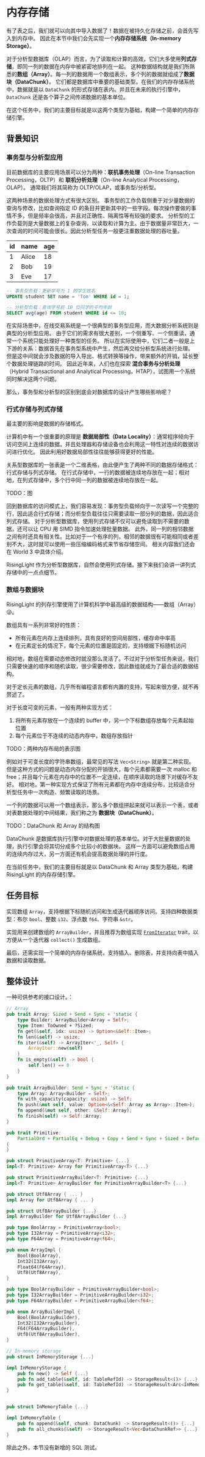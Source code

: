 # 内存存储

有了表之后，我们就可以向其中导入数据了！数据在被持久化存储之前，会首先写入到内存中。
因此在本节中我们会先实现一个**内存存储系统（In-memory Storage）**。

对于分析型数据库（OLAP）而言，为了读取和计算的高效，它们大多使用**列式存储**，即同一列的数据在内存中被紧密地排列在一起。
这种数据结构就是我们所熟悉的**数组（Array）**。每一列的数据用一个数组表示，多个列的数据就组成了**数据块（DataChunk）**。
它们都是数据库中重要的基础类型。在我们的内存存储系统中，数据就是以 `DataChunk` 的形式存储在表内。并且在未来的执行引擎中，`DataChunk` 还是各个算子之间传递数据的基本单位。

在这个任务中，我们的主要目标就是以这两个类型为基础，构建一个简单的内存存储引擎。

<!-- toc -->

## 背景知识

### 事务型与分析型应用

目前数据库的主要应用场景可以分为两种：**联机事务处理**（On-line Transaction Processing，OLTP）和 **联机分析处理**（On-line Analytical Processing，OLAP）。
通常我们将其简称为 OLTP/OLAP，或事务型/分析型。

这两种场景的数据处理方式有很大区别。
事务型的工作负载侧重于对少量数据的查询与修改，比如查询指定 ID 的条目并更新其中的一些字段。每次操作要做的事情不多，但是频率会很高，并且对正确性、隔离性等有较强的要求。
分析型的工作负载则是大量数据上的复杂查询，以读取和计算为主。由于数据量非常巨大，一次查询的时间可能会很长。因此分析型任务一般更注重数据处理的吞吐量。

|id| name | age |
|--|------|-----|
| 1| Alice|  18 |
| 2| Bob  |  19 |
| 3| Eve  |  17 |

```sql
-- 事务型负载：更新学号为 1 的学生姓名
UPDATE student SET name = 'Tom' WHERE id = 1;

-- 分析型负载：查询学号前 10 位同学的平均年龄
SELECT avg(age) FROM student WHERE id <= 10;
```

在实际场景中，在线交易系统是一个很典型的事务型应用，而大数据分析系统则是典型的分析型应用。
由于它们的需求有很大差别，一个侧重写、一个侧重读，通常一个系统只能处理好一种类型的任务。
所以在实际使用中，它们二者一般是上下游的关系：数据首先在事务型系统中产生，然后再交给分析型系统进行处理。
但是这中间就会涉及数据的导入导出、格式转换等操作，带来额外的开销，延长整个数据处理链路的时间。
因此近年来，人们也在探索 **混合事务与分析处理**（Hybrid Transactional and Analytical Processing，HTAP），试图用一个系统同时解决这两个问题。

那么，事务型和分析型的区别到底会对数据库的设计产生哪些影响呢？

### 行式存储与列式存储

最主要的影响是数据的存储格式。

计算机中有一个很重要的原理是 **数据局部性（Data Locality）**：通常程序倾向于访问空间上连续的数据，并且处理器和存储设备也会利用这一特性对连续的数据访问进行优化。
因此利用好数据局部性往往能够获得更好的性能。

关系型数据库的一张表是一个二维表格，由此便产生了两种不同的数据存储格式：行式存储与列式存储。
在行式存储中，一行的数据被连续地存放在一起；相对地，在列式存储中，多个行中同一列的数据被连续地存放在一起。

TODO：图

回到数据库的访问模式上，我们容易发现：事务型负载倾向于一次读写一个完整的行，因此适合行式存储；而分析型负载往往只需要读取一部分列的数据，因此适合列式存储。
对于分析型数据库，使用列式存储不仅可以避免读取到不需要的数据，还可以让 CPU 用 SIMD 指令加速处理批量数据。
此外，同一列的相邻数据之间有时还具有相关性。比如对于一个有序的列，相邻的数据很有可能相同或者差别不大，这时就可以使用一些压缩编码格式来节省存储空间。
相关内容我们还会在 World 3 中具体介绍。

RisingLight 作为分析型数据库，自然会使用列式存储。接下来我们会讲一讲列式存储中的一点点细节。

### 数组与数据块

RisingLight 的列存引擎使用了计算机科学中最高级的数据结构——数组（Array）😜。

数组具有一系列非常好的性质：

- 所有元素在内存上连续排列，具有良好的空间局部性，缓存命中率高
- 在元素定长的情况下，每个元素的位置是固定的，支持根据下标随机访问

相对地，数组在需要动态修改时就没那么灵活了。不过对于分析型任务来说，我们只需要快速的顺序和随机读取，很少需要修改，因此数组就成为了最合适的数据结构。

对于定长元素的数组，几乎所有编程语言都有内置的支持，写起来很方便，就不再赘述了。

对于长度可变的元素，一般有两种实现方式：

1. 将所有元素存放在一个连续的 buffer 中，另一个下标数组存放每个元素起始位置
2. 每个元素位于不连续的动态内存中，数组存放指针

TODO：两种内存布局的表示图

例如对于可变长度的字符串数组，最常见的写法 `Vec<String>` 就是第二种实现。
但是这种方式的问题是动态内存分配的开销很大，每个元素都需要一次 malloc 和 free；并且每个元素在内存中的位置不一定连续，在顺序读取的场景下对缓存不友好。
相对地，第一种实现方式保证了所有元素都在内存中连续分布，比较适合分析型任务中一次构造、频繁读取的场景。

一个列的数据可以用一个数组表示，那么多个数组拼起来就可以表示一个表，或者对表数据处理的中间结果，我们称之为 **数据块（DataChunk）**。

TODO：DataChunk 和 Array 的结构图

DataChunk 是数据库执行引擎中对数据处理的基本单位。对于大批量数据的处理，执行引擎会将其切分成多个比较小的数据块。
这样一方面可以避免数组占用的连续内存过大，另一方面还有机会提高数据处理的并行度。

在当前任务中，我们的主要目标就是以 DataChunk 和 Array 类型为基础，构建 RisingLight 的内存存储引擎。

## 任务目标

实现数组 `Array`，支持根据下标随机访问和生成迭代器顺序访问。支持四种数据类型：布尔 `bool`、整数 `i32`、浮点数 `f64`、字符串 `&str`。

实现用来创建数组的 `ArrayBuilder`，并且推荐为数组实现 [`FromIterator`][] trait，以方便从一个迭代器 `collect()` 生成数组。

[`FromIterator`]: https://doc.rust-lang.org/std/iter/trait.FromIterator.html

最后，还需实现一个简单的内存存储系统，支持插入、删除表，并支持向表中插入数据和读取数据。

## 整体设计

一种可供参考的接口设计。：

```rust
// Array
pub trait Array: Sized + Send + Sync + 'static {
    type Builder: ArrayBuilder<Array = Self>;
    type Item: ToOwned + ?Sized;
    fn get(&self, idx: usize) -> Option<&Self::Item>;
    fn len(&self) -> usize;
    fn iter(&self) -> ArrayIter<'_, Self> {
        ArrayIter::new(self)
    }
    fn is_empty(&self) -> bool {
        self.len() == 0
    }
}

pub trait ArrayBuilder: Send + Sync + 'static {
    type Array: Array<Builder = Self>;
    fn with_capacity(capacity: usize) -> Self;
    fn push(&mut self, value: Option<&<Self::Array as Array>::Item>);
    fn append(&mut self, other: &Self::Array);
    fn finish(self) -> Self::Array;
}

pub trait Primitive:
    PartialOrd + PartialEq + Debug + Copy + Send + Sync + Sized + Default + 'static
{
}

pub struct PrimitiveArray<T: Primitive> {...}
impl<T: Primitive> Array for PrimitiveArray<T> {...}

pub struct PrimitiveArrayBuilder<T: Primitive> {...}
impl<T: Primitive> ArrayBuilder for PrimitiveArrayBuilder<T> {...}

pub struct Utf8Array { ... }
impl Array for Utf8Array { ... }

pub struct Utf8ArrayBuilder {...}
impl ArrayBuilder for Utf8ArrayBuilder {...}

pub type BoolArray = PrimitiveArray<bool>;
pub type I32Array = PrimitiveArray<i32>;
pub type F64Array = PrimitiveArray<f64>;

pub enum ArrayImpl {
    Bool(BoolArray),
    Int32(I32Array),
    Float64(F64Array),
    Utf8(Utf8Array),
}

pub type BoolArrayBuilder = PrimitiveArrayBuilder<bool>;
pub type I32ArrayBuilder = PrimitiveArrayBuilder<i32>;
pub type F64ArrayBuilder = PrimitiveArrayBuilder<f64>;

pub enum ArrayBuilderImpl {
    Bool(BoolArrayBuilder),
    Int32(I32ArrayBuilder),
    F64(F64ArrayBuilder),
    Utf8(Utf8ArrayBuilder),
}

// In-memory storage
pub struct InMemoryStorage {...}

impl InMemoryStorage {
    pub fn new() -> Self {...}
    pub fn add_table(&self, id: TableRefId) -> StorageResult<()> {...}
    pub fn get_table(&self, id: TableRefId) -> StorageResult<Arc<InMemoryTable>> {...}
}


pub struct InMemoryTable {...}

impl InMemoryTable {
    pub fn append(&self, chunk: DataChunk) -> StorageResult<()> {...}
    pub fn all_chunks(&self) -> StorageResult<Vec<DataChunkRef>> {...}
}
```

除此之外，本节没有新增的 SQL 测试。
